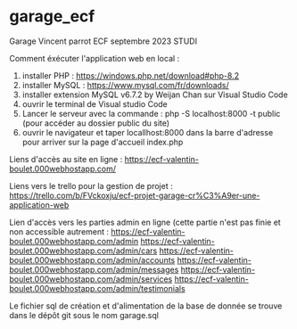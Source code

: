 # garage_ecf
Garage Vincent parrot ECF septembre 2023 STUDI

Comment éxécuter l'application web en local :
1. installer PHP : https://windows.php.net/download#php-8.2
2. installer MySQL : https://www.mysql.com/fr/downloads/
3. installer extension MySQL v6.7.2 by Weijan Chan sur Visual Studio Code
4. ouvrir le terminal de Visual studio Code
5. Lancer le serveur avec la commande : php -S localhost:8000 -t public (pour accéder au dossier public du site)
6. ouvrir le navigateur et taper locallhost:8000 dans la barre d'adresse pour arriver sur la page d'accueil index.php

Liens d'accès au site en ligne :
https://ecf-valentin-boulet.000webhostapp.com/

Liens vers le trello pour la gestion de projet :
https://trello.com/b/FVckoxju/ecf-projet-garage-cr%C3%A9er-une-application-web

Lien d'accès vers les parties admin en ligne (cette partie n'est pas finie et non accessible autrement :
https://ecf-valentin-boulet.000webhostapp.com/admin
https://ecf-valentin-boulet.000webhostapp.com/admin/cars
https://ecf-valentin-boulet.000webhostapp.com/admin/accounts
https://ecf-valentin-boulet.000webhostapp.com/admin/messages
https://ecf-valentin-boulet.000webhostapp.com/admin/services
https://ecf-valentin-boulet.000webhostapp.com/admin/testimonials

Le fichier sql de création et d'alimentation de la base de donnée se trouve dans le dépôt git sous le nom garage.sql







